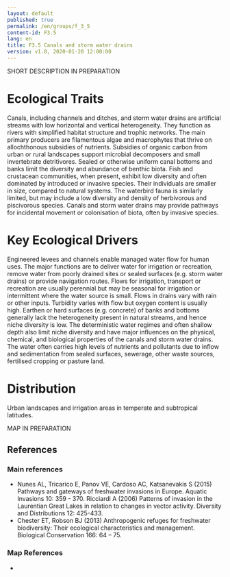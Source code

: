 ```yaml
---
layout: default
published: true
permalink: /en/groups/f_3_5
content-id: F3.5
lang: en
title: F3.5 Canals and storm water drains
version: v1.0, 2020-01-20 12:00:00
---
```


SHORT DESCRIPTION IN PREPARATION

# Ecological Traits
 
Canals, including channels and ditches, and storm water drains are artificial streams with low horizontal and vertical heterogeneity. They function as rivers with simplified habitat structure and trophic networks. The main primary producers are filamentous algae and macrophytes that thrive on allochthonous subsidies of nutrients. Subsidies of organic carbon from urban or rural landscapes support microbial decomposers and small invertebrate detritivores. Sealed or otherwise uniform canal bottoms and banks limit the diversity and abundance of benthic biota. Fish and crustacean communities, when present, exhibit low diversity and often dominated by introduced or invasive species. Their individuals are smaller in size, compared to natural systems. The waterbird fauna is similarly limited, but may include a low diversity and density of herbivorous and piscivorous species. Canals and storm water drains may provide pathways for incidental movement or colonisation of biota, often by invasive species.
 
# Key Ecological Drivers
 
Engineered levees and channels enable managed water flow for human uses. The major functions are to deliver water for irrigation or recreation, remove water from poorly drained sites or sealed surfaces (e.g. storm water drains) or provide navigation routes. Flows for irrigation, transport or recreation are usually perennial but may be seasonal for irrigation or intermittent where the water source is small. Flows in drains vary with rain or other inputs. Turbidity varies with flow but oxygen content is usually high. Earthen or hard surfaces (e.g. concrete) of banks and bottoms generally lack the heterogeneity present in natural streams, and hence niche diversity is low. The deterministic water regimes and often shallow depth also limit niche diversity and have major influences on the physical, chemical, and biological properties of the canals and storm water drains. The water often carries high levels of nutrients and pollutants due to inflow and sedimentation from sealed surfaces, sewerage, other waste sources, fertilised cropping or pasture land.
 
# Distribution
 
Urban landscapes and irrigation areas in temperate and subtropical latitudes.

MAP IN PREPARATION

## References

### Main references
* Nunes AL, Tricarico E, Panov VE, Cardoso AC, Katsanevakis S (2015) Pathways and gateways of freshwater invasions in Europe. Aquatic Invasions 10: 359 - 370. Ricciardi A (2006) Patterns of invasion in the Laurentian Great Lakes in relation to changes in vector activity. Diversity and Distributions 12: 425-433.
* Chester ET, Robson BJ (2013) Anthropogenic refuges for freshwater biodiversity: Their ecological characteristics and management. Biological Conservation 166: 64 – 75.

### Map References
* 
